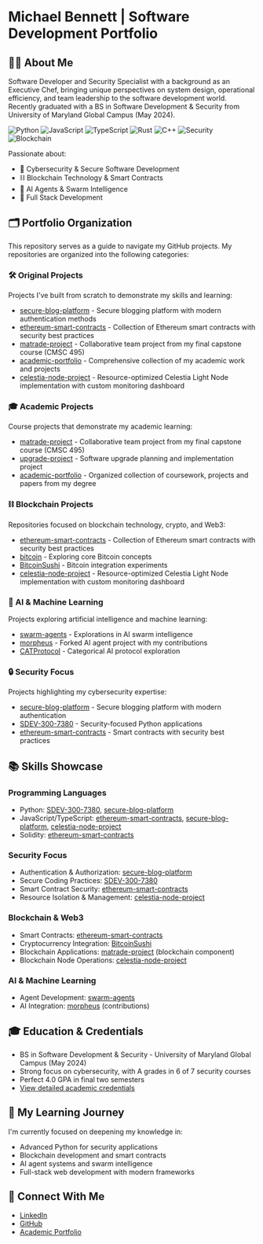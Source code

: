 # Michael Bennett | Software Development Portfolio

## 👨‍💻 About Me
Software Developer and Security Specialist with a background as an Executive Chef, bringing unique perspectives on system design, operational efficiency, and team leadership to the software development world. Recently graduated with a BS in Software Development & Security from University of Maryland Global Campus (May 2024). 

![Python](https://img.shields.io/badge/Python-3776AB?style=for-the-badge&logo=python&logoColor=white)
![JavaScript](https://img.shields.io/badge/JavaScript-F7DF1E?style=for-the-badge&logo=javascript&logoColor=black)
![TypeScript](https://img.shields.io/badge/TypeScript-007ACC?style=for-the-badge&logo=typescript&logoColor=white)
![Rust](https://img.shields.io/badge/Rust-000000?style=for-the-badge&logo=rust&logoColor=white)
![C++](https://img.shields.io/badge/C++-00599C?style=for-the-badge&logo=cplusplus&logoColor=white)
![Security](https://img.shields.io/badge/Security-FF0000?style=for-the-badge&logo=shield&logoColor=white)
![Blockchain](https://img.shields.io/badge/Blockchain-121D33?style=for-the-badge&logo=bitcoin&logoColor=white)

Passionate about:
- 🔐 Cybersecurity & Secure Software Development
- ⛓️ Blockchain Technology & Smart Contracts
- 🤖 AI Agents & Swarm Intelligence
- 🧩 Full Stack Development

## 🗂️ Portfolio Organization
This repository serves as a guide to navigate my GitHub projects. My repositories are organized into the following categories:

### 🛠️ Original Projects
Projects I've built from scratch to demonstrate my skills and learning:

- [secure-blog-platform](https://github.com/mbennett-labs/secure-blog-platform) - Secure blogging platform with modern authentication methods
- [ethereum-smart-contracts](https://github.com/mbennett-labs/ethereum-smart-contracts) - Collection of Ethereum smart contracts with security best practices
- [matrade-project](https://github.com/mbennett-labs/matrade-project) - Collaborative team project from my final capstone course (CMSC 495)
- [academic-portfolio](https://github.com/mbennett-labs/academic-portfolio) - Comprehensive collection of my academic work and projects
- [celestia-node-project](https://github.com/mbennett-labs/celestia-node-project) - Resource-optimized Celestia Light Node implementation with custom monitoring dashboard

### 🎓 Academic Projects
Course projects that demonstrate my academic learning:

- [matrade-project](https://github.com/mbennett-labs/matrade-project) - Collaborative team project from my final capstone course (CMSC 495)
- [upgrade-project](https://github.com/mbennett-labs/upgrade-project) - Software upgrade planning and implementation project
- [academic-portfolio](https://github.com/mbennett-labs/academic-portfolio) - Organized collection of coursework, projects and papers from my degree

### ⛓️ Blockchain Projects
Repositories focused on blockchain technology, crypto, and Web3:

- [ethereum-smart-contracts](https://github.com/mbennett-labs/ethereum-smart-contracts) - Collection of Ethereum smart contracts with security best practices
- [bitcoin](https://github.com/mbennett-labs/bitcoin) - Exploring core Bitcoin concepts
- [BitcoinSushi](https://github.com/mbennett-labs/BitcoinSushi) - Bitcoin integration experiments
- [celestia-node-project](https://github.com/mbennett-labs/celestia-node-project) - Resource-optimized Celestia Light Node implementation with custom monitoring dashboard

### 🤖 AI & Machine Learning
Projects exploring artificial intelligence and machine learning:

- [swarm-agents](https://github.com/mbennett-labs/swarm-agents) - Explorations in AI swarm intelligence
- [morpheus](https://github.com/mbennett-labs/morpheus) - Forked AI agent project with my contributions
- [CATProtocol](https://github.com/mbennett-labs/CATProtocol) - Categorical AI protocol exploration

### 🔒 Security Focus
Projects highlighting my cybersecurity expertise:

- [secure-blog-platform](https://github.com/mbennett-labs/secure-blog-platform) - Secure blogging platform with modern authentication
- [SDEV-300-7380](https://github.com/mbennett-labs/SDEV-300-7380) - Security-focused Python applications
- [ethereum-smart-contracts](https://github.com/mbennett-labs/ethereum-smart-contracts) - Smart contracts with security best practices

## 📚 Skills Showcase

### Programming Languages
- Python: [SDEV-300-7380](https://github.com/mbennett-labs/SDEV-300-7380), [secure-blog-platform](https://github.com/mbennett-labs/secure-blog-platform)
- JavaScript/TypeScript: [ethereum-smart-contracts](https://github.com/mbennett-labs/ethereum-smart-contracts), [secure-blog-platform](https://github.com/mbennett-labs/secure-blog-platform), [celestia-node-project](https://github.com/mbennett-labs/celestia-node-project)
- Solidity: [ethereum-smart-contracts](https://github.com/mbennett-labs/ethereum-smart-contracts)

### Security Focus
- Authentication & Authorization: [secure-blog-platform](https://github.com/mbennett-labs/secure-blog-platform)
- Secure Coding Practices: [SDEV-300-7380](https://github.com/mbennett-labs/SDEV-300-7380)
- Smart Contract Security: [ethereum-smart-contracts](https://github.com/mbennett-labs/ethereum-smart-contracts)
- Resource Isolation & Management: [celestia-node-project](https://github.com/mbennett-labs/celestia-node-project)

### Blockchain & Web3
- Smart Contracts: [ethereum-smart-contracts](https://github.com/mbennett-labs/ethereum-smart-contracts)
- Cryptocurrency Integration: [BitcoinSushi](https://github.com/mbennett-labs/BitcoinSushi)
- Blockchain Applications: [matrade-project](https://github.com/mbennett-labs/matrade-project) (blockchain component)
- Blockchain Node Operations: [celestia-node-project](https://github.com/mbennett-labs/celestia-node-project)

### AI & Machine Learning
- Agent Development: [swarm-agents](https://github.com/mbennett-labs/swarm-agents)
- AI Integration: [morpheus](https://github.com/mbennett-labs/morpheus) (contributions)

## 🎓 Education & Credentials
- BS in Software Development & Security - University of Maryland Global Campus (May 2024)
- Strong focus on cybersecurity, with A grades in 6 of 7 security courses
- Perfect 4.0 GPA in final two semesters
- [View detailed academic credentials](https://github.com/mbennett-labs/academic-portfolio/blob/main/education-transcript-md.md)

## 🌱 My Learning Journey
I'm currently focused on deepening my knowledge in:
- Advanced Python for security applications
- Blockchain development and smart contracts
- AI agent systems and swarm intelligence
- Full-stack web development with modern frameworks

## 🔗 Connect With Me
- [LinkedIn](https://www.linkedin.com/in/michael-bennett-a29a93103/)
- [GitHub](https://github.com/mbennett-labs)
- [Academic Portfolio](https://github.com/mbennett-labs/academic-portfolio)
